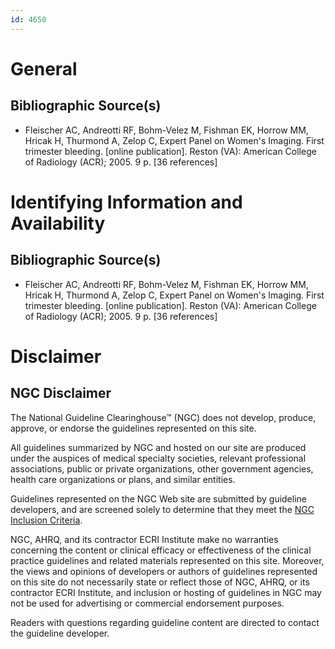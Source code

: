```yaml
---
id: 4650
---
```


# General

## Bibliographic Source(s)

- Fleischer AC, Andreotti RF, Bohm-Velez M, Fishman EK, Horrow MM, Hricak H, Thurmond A, Zelop C, Expert Panel on Women's Imaging. First trimester bleeding. [online publication]. Reston (VA): American College of Radiology (ACR); 2005. 9 p. [36 references]

# Identifying Information and Availability

## Bibliographic Source(s)

- Fleischer AC, Andreotti RF, Bohm-Velez M, Fishman EK, Horrow MM, Hricak H, Thurmond A, Zelop C, Expert Panel on Women's Imaging. First trimester bleeding. [online publication]. Reston (VA): American College of Radiology (ACR); 2005. 9 p. [36 references]

# Disclaimer

## NGC Disclaimer

The National Guideline Clearinghouse™ (NGC) does not develop, produce, approve, or endorse the guidelines represented on this site.

All guidelines summarized by NGC and hosted on our site are produced under the auspices of medical specialty societies, relevant professional associations, public or private organizations, other government agencies, health care organizations or plans, and similar entities.

Guidelines represented on the NGC Web site are submitted by guideline developers, and are screened solely to determine that they meet the [NGC Inclusion Criteria](/help-and-about/summaries/inclusion-criteria).

NGC, AHRQ, and its contractor ECRI Institute make no warranties concerning the content or clinical efficacy or effectiveness of the clinical practice guidelines and related materials represented on this site. Moreover, the views and opinions of developers or authors of guidelines represented on this site do not necessarily state or reflect those of NGC, AHRQ, or its contractor ECRI Institute, and inclusion or hosting of guidelines in NGC may not be used for advertising or commercial endorsement purposes.

Readers with questions regarding guideline content are directed to contact the guideline developer.


